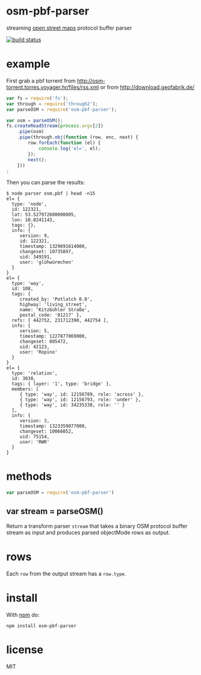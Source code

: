 # osm-pbf-parser

streaming [open street maps](https://wiki.openstreetmap.org) protocol buffer
parser

[![build status](https://secure.travis-ci.org/substack/osm-pbf-parser.png)](http://travis-ci.org/substack/osm-pbf-parser)

# example

First grab a pbf torrent from
http://osm-torrent.torres.voyager.hr/files/rss.xml or from http://download.geofabrik.de/

``` js
var fs = require('fs');
var through = require('through2');
var parseOSM = require('osm-pbf-parser');

var osm = parseOSM();
fs.createReadStream(process.argv[2])
    .pipe(osm)
    .pipe(through.obj(function (row, enc, next) {
        row.forEach(function (el) {
            console.log('el=', el);
        });
        next();
    }))
;
```

Then you can parse the results:

```
$ node parser osm.pbf | head -n15
el= {
  type: 'node',
  id: 122321,
  lat: 53.527972600000005,
  lon: 10.0241143,
  tags: {},
  info: {
     version: 9,
     id: 122321,
     timestamp: 1329691614000,
     changeset: 10735897,
     uid: 349191,
     user: 'glühwürmchen'
  }
}
el= {
  type: 'way',
  id: 108,
  tags: {
     created_by: 'Potlatch 0.8',
     highway: 'living_street',
     name: 'Kitzbühler Straße',
     postal_code: '01217' },
  refs: [ 442752, 231712390, 442754 ],
  info: {
     version: 5,
     timestamp: 1227877069000,
     changeset: 805472,
     uid: 42123,
     user: 'Ropino'
  }
}
el= {
  type: 'relation',
  id: 3030,
  tags: { layer: '1', type: 'bridge' },
  members: [
     { type: 'way', id: 12156789, role: 'across' },
     { type: 'way', id: 12156793, role: 'under' },
     { type: 'way', id: 34235338, role: '' }
  ],
  info: {
     version: 3,
     timestamp: 1323359077000,
     changeset: 10066052,
     uid: 75154,
     user: 'RWR'
  }
}
```

# methods

``` js
var parseOSM = require('osm-pbf-parser')
```

## var stream = parseOSM()

Return a transform parser `stream` that takes a binary OSM protocol buffer
stream as input and produces parsed objectMode rows as output.

# rows

Each `row` from the output stream has a `row.type`.

# install

With [npm](https://npmjs.org) do:

```
npm install osm-pbf-parser
```

# license

MIT
